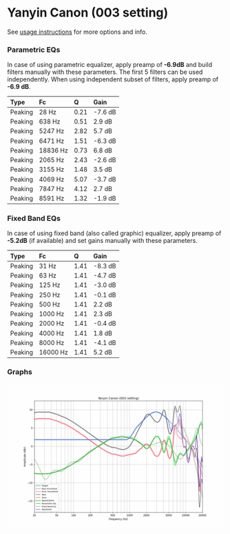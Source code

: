 # Yanyin Canon (003 setting)
See [usage instructions](https://github.com/jaakkopasanen/AutoEq#usage) for more options and info.

### Parametric EQs
In case of using parametric equalizer, apply preamp of **-6.9dB** and build filters manually
with these parameters. The first 5 filters can be used independently.
When using independent subset of filters, apply preamp of **-6.9 dB**.

| Type    | Fc       |    Q | Gain    |
|:--------|:---------|:-----|:--------|
| Peaking | 28 Hz    | 0.21 | -7.6 dB |
| Peaking | 638 Hz   | 0.51 | 2.9 dB  |
| Peaking | 5247 Hz  | 2.82 | 5.7 dB  |
| Peaking | 6471 Hz  | 1.51 | -6.3 dB |
| Peaking | 18836 Hz | 0.73 | 6.8 dB  |
| Peaking | 2065 Hz  | 2.43 | -2.6 dB |
| Peaking | 3155 Hz  | 1.48 | 3.5 dB  |
| Peaking | 4069 Hz  | 5.07 | -3.7 dB |
| Peaking | 7847 Hz  | 4.12 | 2.7 dB  |
| Peaking | 8591 Hz  | 1.32 | -1.9 dB |

### Fixed Band EQs
In case of using fixed band (also called graphic) equalizer, apply preamp of **-5.2dB**
(if available) and set gains manually with these parameters.

| Type    | Fc       |    Q | Gain    |
|:--------|:---------|:-----|:--------|
| Peaking | 31 Hz    | 1.41 | -8.3 dB |
| Peaking | 63 Hz    | 1.41 | -4.7 dB |
| Peaking | 125 Hz   | 1.41 | -3.0 dB |
| Peaking | 250 Hz   | 1.41 | -0.1 dB |
| Peaking | 500 Hz   | 1.41 | 2.2 dB  |
| Peaking | 1000 Hz  | 1.41 | 2.3 dB  |
| Peaking | 2000 Hz  | 1.41 | -0.4 dB |
| Peaking | 4000 Hz  | 1.41 | 1.8 dB  |
| Peaking | 8000 Hz  | 1.41 | -4.1 dB |
| Peaking | 16000 Hz | 1.41 | 5.2 dB  |

### Graphs
![](./Yanyin%20Canon%20(003%20setting).png)